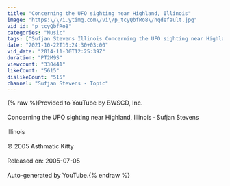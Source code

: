 ```yaml
---
title: "Concerning the UFO sighting near Highland, Illinois"
image: "https:\/\/i.ytimg.com\/vi\/p_tcyQbfRo8\/hqdefault.jpg"
vid_id: "p_tcyQbfRo8"
categories: "Music"
tags: ["Sufjan Stevens Illinois Concerning the UFO sighting near Highland","Illinois"]
date: "2021-10-22T10:24:30+03:00"
vid_date: "2014-11-30T12:25:39Z"
duration: "PT2M9S"
viewcount: "330441"
likeCount: "5615"
dislikeCount: "515"
channel: "Sufjan Stevens - Topic"
---
```

{% raw %}Provided to YouTube by BWSCD, Inc.<br /><br />Concerning the UFO sighting near Highland, Illinois · Sufjan Stevens<br /><br />Illinois<br /><br />℗ 2005 Asthmatic Kitty<br /><br />Released on: 2005-07-05<br /><br />Auto-generated by YouTube.{% endraw %}
